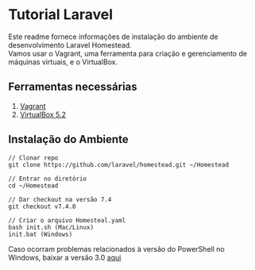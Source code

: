 # Tutorial Laravel
Este readme fornece informações de instalação do ambiente de desenvolvimento Laravel Homestead.  
Vamos usar o Vagrant, uma ferramenta para criação e gerenciamento de máquinas virtuais, e o VirtualBox. 

## Ferramentas necessárias
1. [Vagrant](https://www.vagrantup.com/downloads.html)
2. [VirtualBox 5.2](https://www.virtualbox.org/wiki/Downloads)

## Instalação do Ambiente
```
// Clonar repo
git clone https://github.com/laravel/homestead.git ~/Homestead

// Entrar no diretório
cd ~/Homestead

// Dar checkout na versão 7.4
git checkout v7.4.0

// Criar o arquivo Homesteal.yaml
bash init.sh (Mac/Linux)
init.bat (Windows)
```
Caso ocorram problemas relacionados à versão do PowerShell no Windows, baixar a versão 3.0 [aqui](https://www.microsoft.com/en-us/download/details.aspx?id=34595)
